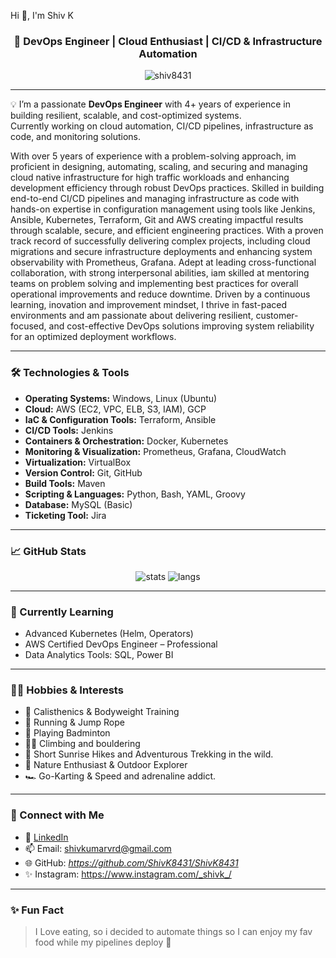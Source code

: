 Hi 👋, I'm Shiv K</h1>
<h3 align="center">🚀 DevOps Engineer | Cloud Enthusiast | CI/CD & Infrastructure Automation</h3>

<p align="center">
  <img src="https://komarev.com/ghpvc/?username=shiv8431&label=Profile%20views&color=0e75b6&style=flat" alt="shiv8431" />
</p>

---

💡 I’m a passionate **DevOps Engineer** with 4+ years of experience in building resilient, scalable, and cost-optimized systems.  
Currently working on cloud automation, CI/CD pipelines, infrastructure as code, and monitoring solutions.

With over 5 years of experience with a problem-solving approach, im proficient in designing, automating, scaling, and securing and managing cloud native infrastructure for high traffic workloads and enhancing development efficiency through robust DevOps practices.
Skilled in building end-to-end CI/CD pipelines and managing infrastructure as code with hands-on expertise in configuration management using tools like Jenkins, Ansible, Kubernetes, Terraform, Git and AWS creating impactful results through scalable, secure, and efficient engineering practices.
With a proven track record of successfully delivering complex projects, including cloud migrations and secure infrastructure deployments and enhancing system observability with Prometheus, Grafana.
Adept at leading cross-functional collaboration, with strong interpersonal abilities, iam skilled at mentoring teams on problem solving and implementing best practices for overall operational improvements and reduce downtime.
Driven by a continuous learning, inovation and improvement mindset, I thrive in fast-paced environments and am passionate about delivering resilient, customer-focused, and cost-effective DevOps solutions improving system reliability for an optimized deployment workflows.

---

### 🛠️ Technologies & Tools

- **Operating Systems:** Windows, Linux (Ubuntu)  
- **Cloud:** AWS (EC2, VPC, ELB, S3, IAM), GCP  
- **IaC & Configuration Tools:** Terraform, Ansible  
- **CI/CD Tools:** Jenkins  
- **Containers & Orchestration:** Docker, Kubernetes  
- **Monitoring & Visualization:** Prometheus, Grafana, CloudWatch  
- **Virtualization:** VirtualBox  
- **Version Control:** Git, GitHub  
- **Build Tools:** Maven  
- **Scripting & Languages:** Python, Bash, YAML, Groovy  
- **Database:** MySQL (Basic)  
- **Ticketing Tool:** Jira  

---

### 📈 GitHub Stats

<p align="center">
  <img src="https://github-readme-stats.vercel.app/api?username=shiv8431&show_icons=true&theme=radical" alt="stats" />
  <img src="https://github-readme-stats.vercel.app/api/top-langs/?username=shiv8431&layout=compact&theme=radical" alt="langs" />
</p>

---

### 🌱 Currently Learning

- Advanced Kubernetes (Helm, Operators)
- AWS Certified DevOps Engineer – Professional
- Data Analytics Tools: SQL, Power BI

---

### 🧗‍♂️ Hobbies & Interests

- 💪 Calisthenics & Bodyweight Training  
- 🏃 Running & Jump Rope  
- 🏸 Playing Badminton  
- 🧗‍♂️ Climbing and bouldering 
- 🌄 Short Sunrise Hikes and Adventurous Trekking in the wild.  
- 🌿 Nature Enthusiast & Outdoor Explorer  
- 🏎️ Go-Karting & Speed and adrenaline addict.
 
---

### 🤝 Connect with Me

- 💼 [LinkedIn](https://www.linkedin.com/in/shivkumar-v-0660a41a9/)
- 📫 Email: shivkumarvrd@gmail.com  
- 🌐 GitHub: *https://github.com/ShivK8431/ShivK8431*
- ✨ Instagram: https://www.instagram.com/_shivk_/

---

### ✨ Fun Fact

> I Love eating, so i decided to automate things so I can enjoy my fav food while my pipelines deploy 🚀

